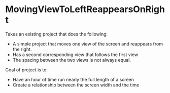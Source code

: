 MovingViewToLeftReappearsOnRight
================================

Takes an existing project that does the following:
- A simple project that moves one view of the screen and reappears from the right.  
- Has a second corresponding view that follows the first view
- The spacing between the two views is not always equal.  

Goal of project is to:
- Have an hour of time run nearly the full length of a screen
- Create a relationship between the screen width and the time
